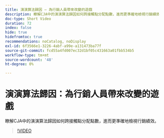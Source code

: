 ```yaml
---
title: 演演算法歸因 — 為行銷人員帶來改變的遊戲
description: 瞭解CJA中的演演算法歸因如何跨接觸點分配點數，進而更準確地檢視行銷績效。
doc-type: Short Video
duration: 72
index: false
hide: true
hidefromtoc: true
recommendations: noCatalog, noDisplay
exl-id: 6f3566e1-3226-4abf-a99e-a131473ba77f
source-git-commit: fcd55a4fd007ec32d1bf05c431663a01fbb534b5
workflow-type: tm+mt
source-wordcount: '48'
ht-degree: 0%

---
```


# 演演算法歸因：為行銷人員帶來改變的遊戲

瞭解CJA中的演演算法歸因如何跨接觸點分配點數，進而更準確地檢視行銷績效。

<!-- 85_S106_3442453_71_algorithmic-attribution-a-gamechanger-for-marketers -->
>[!VIDEO](https://video.tv.adobe.com/v/3458301/?learn=on&enablevpops=true)
